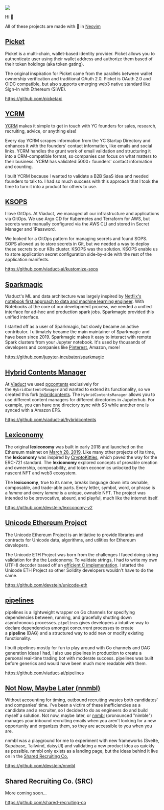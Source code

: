 <!--
**devstein/devstein** is a ✨ _special_ ✨ repository because its `README.md` (this file) appears on your GitHub profile.

Here are some ideas to get you started:

- 🔭 I’m currently working on ...
- 🌱 I’m currently learning ...
- 👯 I’m looking to collaborate on ...
- 🤔 I’m looking for help with ...
- 💬 Ask me about ...
- 📫 How to reach me: ...
- 😄 Pronouns: ...
- ⚡ Fun fact: ...
-->

<img align="center" src="https://github-readme-stats.vercel.app/api?username=devstein&count_private=true&show_icons=true&theme=onedark" />

Hi 👋


All of these projects are made with 💙 in [Neovim](https://github.com/devstein/vim)

## [Picket](https://picketapi.com/)

Picket is a multi-chain, wallet-based identity provider.  Picket allows you to authenticate user using their wallet address and authorize them based of their token holdings (aka token gating).

The original inspiration for Picket came from the parallels between wallet ownership verification and traditional OAuth 2.0. Picket is OAuth 2.0 and OIDC compatible, but also supports emerging web3 native standard like Sign-In with Ethereum (SIWE).

https://github.com/picketapi

## [YCRM](https://ycrm.xyz/)

[YCRM](https://ycrm.xyz/) makes it simple to get in touch with YC founders for sales, research, recruiting, advice, or anything else!

Every day YCRM scrapes information from the YC Startup Directory and enhances it with the founders' contact information, like emails and social links. YCRM handles the grunt work of email validation and structuring it into a CRM-compatible format, so companies can focus on what matters to their business. YCRM has validated 5000+ founders' contact information and counting.

I built YCRM because I wanted to validate a B2B SaaS idea and needed founders to talk to. I had so much success with this approach that I took the time to turn it into a product for others to use.

## [KSOPS](https://github.com/viaduct-ai/kustomize-sops)

I love GitOps. At Viaduct, we managed all our infrastructure and applications via GitOps. We use Argo CD for Kubernetes and Terraform for AWS, but secrets were manually configured via the AWS CLI and stored in Secret Manager and 1Password.

We looked for a GitOps pattern for managing secrets and found SOPS. SOPS allowed us to store secrets in Git, but we needed a way to deploy these secrets to our K8s cluster. KSOPS was the solution. KSOPS enable us to store application secret configuration side-by-side with the rest of the application manifests.

https://github.com/viaduct-ai/kustomize-sops

## [Sparkmagic](https://github.com/jupyter-incubator/sparkmagic)

Viaduct's ML and data architecture was largely inspired by [Netflix's notebook first approach to data and machine learning engineer](https://netflixtechblog.com/notebook-innovation-591ee3221233). With Notebooks at the core of our development process, we needed a unified interface for ad-hoc and production spark jobs. Sparkmagic provided this unified interface. 

I started off as a user of Sparkmagic, but slowly became an active contributor. I ultimately became the main maintainer of Sparkmagic and have been since 2019. Sparkmagic makes it easy to interact with remote Spark clusters from your Jupyter notebook. It's used by thousands of developers and companies like [Pinterest](https://medium.com/pinterest-engineering/empowering-pinterest-data-scientists-and-machine-learning-engineers-with-pyspark-f41b0d1dd1b8), Amazon, more!

https://github.com/jupyter-incubator/sparkmagic

## [Hybrid Contents Manager](https://github.com/viaduct-ai/hybridcontents)

At [Viaduct](https://viaduct.ai/) we used [pgcontents](https://github.com/quantopian/pgcontents) exclusively for the `HybridContentsManager` and wanted to extend its functionality, so we created this fork [hybridcontents](https://github.com/viaduct-ai/hybridcontents). The `HybridContentsManager` allows you to use different content managers for different directories in Jupyterhub. For example, you can have one directory sync with S3 while another one is synced with a Amazon EFS. 

https://github.com/viaduct-ai/hybridcontents

## [Lexiconomy](https://github.com/devstein/unicode-eth)

The original **lexiconomy** was built in early 2018 and launched on the Ethereum mainnet on [March 28, 2019](https://etherscan.io/txs?a=0x05dde4609035e464f995d13221b5166080634f21&f=5). Like many other projects of its time, the **lexiconomy** was inspired by [CryptoKitties](https://www.cryptokitties.co/), which paved the way for the ERC-721 standard. The **lexiconomy** explored concepts of provable creation and ownership, composability, and token economics unlocked by the nascent NFT and web3 ecosystem.

The **lexiconomy**, true to its name, breaks language down into ownable, composable, and trade-able parts. Every letter, symbol, word, or phrase is a _lemma_ and every _lemma_ is a unique, ownable NFT. The project was intended to be provocative, absurd, and playful, much like the internet itself.

https://github.com/devstein/lexiconomy-v2

## [Unicode Ethereum Project](https://github.com/devstein/unicode-eth)

The Unicode Ethereum Project is an initiative to provide libraries and contracts for Unicode data, algorithms, and utilities for Ethereum developers.

The Unicode ETH Project was born from the challenges I faced doing string validation for the the Lexiconomy. To validate strings, I had to write my own UTF-8 decoder based off an [efficient C implementation](https://bjoern.hoehrmann.de/utf-8/decoder/dfa/). I started the Unicode ETH Project so other Solidity developers wouldn't have to do the same.

https://github.com/devstein/unicode-eth

## [pipelines](https://github.com/viaduct-ai/pipelines)

pipelines is a lightweight wrapper on Go channels for specifying dependencies between, running, and gracefully shutting down asynchronous processes. `pipelines` gives developers a intuitive way to declare dependencies amongst concurrent processes to create a **pipeline** (DAG) and a structured way to add new or modify existing functionality.

I built pipelines mostly for fun to play around with Go channels and DAG generation ideas I had, I also use pipelines in production to create a personal real-time trading bot with moderate success. pipelines was built before generics and would have been much more readable with them.

https://github.com/viaduct-ai/pipelines

## [Not Now,  Maybe Later (nnmbl)](https://nnmbl.xyz/)

Without accounting for timing, outbound recruiting wastes both candidates' and companies' time. I've been a victim of these inefficiencies as a candidate and a recruiter, so I decided to do as engineers do and build myself a solution. Not now, maybe later, or [nnmbl](https://nnmbl.xyz/) (pronounced "nimble") manages your inbound recruiting emails when you aren't looking for a new opportunity and organizes them, so they are accessible to you when you are.

nnmbl was a playground for me to experiment with new frameworks (Svelte, Supabase, Tailwind, daisyUI) and validating a new product idea as quickly as possible. nnmbl only exists as a landing page, but the ideas behind it live on in the [Shared Recruiting Co.](https://github.com/shared-recruiting-co)

https://github.com/devstein/nnmbl

## Shared Recruiting Co. (SRC)

More coming soon...

https://github.com/shared-recruiting-co
